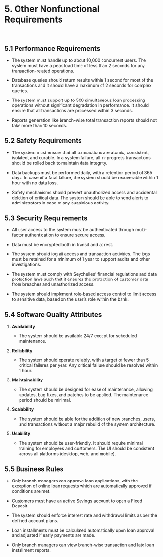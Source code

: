 # 5. Other Nonfunctional Requirements
<br>

## 5.1 Performance Requirements

-  The system must handle up to about 10,000 concurrent users. The system must have a peak load time of less than 2 seconds for any transaction-related operations.

- Database queries should return results within 1 second for most of the transactions and it should have a maximum of 2 seconds for complex queries.

- The system must support up to 500 simultaneous loan processing operations without significant degradation in performance. It should ensure that all transactions are processed within 3 seconds.

- Reports generation like branch-wise total transaction reports should not take more than 10 seconds.

## 5.2 Safety Requirements

  - The system must ensure that all transactions are atomic, consistent, isolated, and durable. In a system failure, all in-progress transactions should be rolled back to maintain data integrity.

 - Data backups must be performed daily, with a retention period of 365 days. In case of a fatal failure, the system should be recoverable within 1 hour with no data loss.

 - Safety mechanisms should prevent unauthorized access and accidental deletion of critical data. The system should be able to send alerts to administrators in case of any suspicious activity.

## 5.3 Security Requirements

 - All user access to the system must be authenticated through multi-factor authentication to ensure secure access.

 - Data must be encrypted both in transit and at rest.

 - The system should log all access and transaction activities. The logs must be retained for a minimum of 1 year to support audits and other investigations.

 - The system must comply with Seychelles’ financial regulations and data protection laws such that it ensures the protection of customer data from breaches and unauthorized access.

 - The system should implement role-based access control to limit access to sensitive data, based on the user’s role within the bank.

## 5.4 Software Quality Attributes

1. **Availability**
	- The system should be available 24/7 except for scheduled maintenance.

2. **Reliability**
	- The system should operate reliably, with a target of fewer than 5 critical failures per year. Any critical failure should be resolved within 1 hour.

3. **Maintainability**
	- The system should be designed for ease of maintenance, allowing updates, bug fixes, and patches to be applied. The maintenance period should be minimal.

 4. **Scalability**
	 - The system should be able for the addition of new branches, users, and transactions without a major rebuild of the system architecture.

5. **Usability**
	- The system should be user-friendly. It should require minimal training for employees and customers. The UI should be consistent across all platforms (desktop, web, and mobile).

## 5.5 Business Rules

 - Only branch managers can approve loan applications, with the exception of online loan requests which are automatically approved if conditions are met. 

 - Customers must have an active Savings account to open a Fixed Deposit.

 - The system should enforce interest rate and withdrawal limits as per the defined account plans.

 - Loan installments must be calculated automatically upon loan approval and adjusted if early payments are made.

 - Only branch managers can view branch-wise transaction and late loan installment reports.